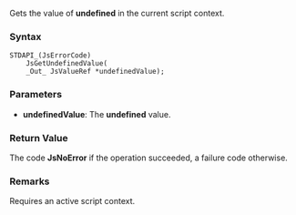 Gets the value of **undefined** in the current script context. 
### Syntax 
```
STDAPI_(JsErrorCode)
    JsGetUndefinedValue(
    _Out_ JsValueRef *undefinedValue);
```
### Parameters 
* __undefinedValue__: The **undefined** value.

### Return Value 
The code **JsNoError** if the operation succeeded, a failure code otherwise.
### Remarks 
Requires an active script context.
